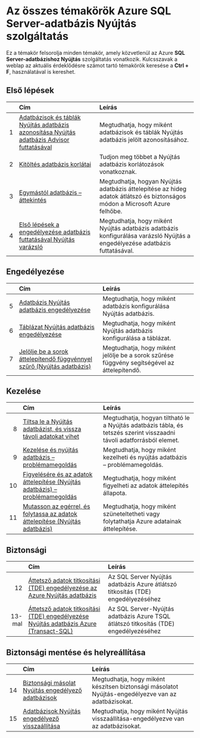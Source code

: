 <properties
    pageTitle="Az SQL Server Nyújtás adatbázis-szolgáltatás összes témakörök |} Microsoft Azure"
    description="Táblázat összes témakörök az Azure szolgáltatás nevű SQL Server Nyújtás adatbázis http://azure.microsoft.com/documentation/articles/, a cím és leírás megtalálható."
    services="sql-server-stretch-database"
    documentationCenter=""
    authors="DouglasL"
    manager="jhubbard"
    editor="MightyPen"/>

<tags
    ms.service="sql-server-stretch-database"
    ms.workload="sql-server-stretch-database"
    ms.tgt_pltfrm="na"
    ms.devlang="na"
    ms.topic="article"
    ms.date="10/05/2016"
    ms.author="DouglasL"/>


# <a name="all-topics-for-azure-sql-server-stretch-database-service"></a>Az összes témakörök Azure SQL Server-adatbázis Nyújtás szolgáltatás

Ez a témakör felsorolja minden témakör, amely közvetlenül az Azure **SQL Server-adatbázishoz Nyújtás** szolgáltatás vonatkozik. Kulcsszavak a weblap az aktuális érdeklődésre számot tartó témakörök keresése a **Ctrl + F**, használatával is kereshet.




## <a name="get-started"></a>Első lépések

| &nbsp; | Cím | Leírás |
| --: | :-- | :-- |
| 1 | [Adatbázisok és táblák Nyújtás adatbázis azonosítása Nyújtás adatbázis Advisor futtatásával](sql-server-stretch-database-identify-databases.md) | Megtudhatja, hogy miként adatbázisok és táblák Nyújtás adatbázis jelölt azonosításához. |
| 2 | [Kitöltés adatbázis korlátai](sql-server-stretch-database-limitations.md) | Tudjon meg többet a Nyújtás adatbázis korlátozások vonatkoznak. |
| 3 | [Egymástól adatbázis – áttekintés](sql-server-stretch-database-overview.md) | Megtudhatja, hogyan Nyújtás adatbázis áttelepítése az hideg adatok átlátszó és biztonságos módon a Microsoft Azure felhőbe. |
| 4 | [Első lépések a engedélyezése adatbázis futtatásával Nyújtás varázsló](sql-server-stretch-database-wizard.md) | Megtudhatja, hogy miként Nyújtás adatbázis adatbázis konfigurálása varázsló Nyújtás a engedélyezése adatbázis futtatásával. |



## <a name="enable"></a>Engedélyezése

| &nbsp; | Cím | Leírás |
| --: | :-- | :-- |
| 5 | [Adatbázis Nyújtás adatbázis engedélyezése](sql-server-stretch-database-enable-database.md) | Megtudhatja, hogy miként adatbázis konfigurálása Nyújtás adatbázis. |
| 6 | [Táblázat Nyújtás adatbázis engedélyezése](sql-server-stretch-database-enable-table.md) | Megtudhatja, hogy miként Nyújtás adatbázis konfigurálása a táblázat. |
| 7 | [Jelölje be a sorok áttelepítendő függvénnyel szűrő (Nyújtás adatbázis)](sql-server-stretch-database-predicate-function.md) | Megtudhatja, hogy miként jelölje be a sorok szűrése függvény segítségével az áttelepítendő. |



## <a name="manage"></a>Kezelése

| &nbsp; | Cím | Leírás |
| --: | :-- | :-- |
| 8 | [Tiltsa le a Nyújtás adatbázist, és vissza távoli adatokat vihet](sql-server-stretch-database-disable.md) | Megtudhatja, hogyan tiltható le a Nyújtás adatbázis tábla, és tetszés szerint visszaadni távoli adatforrásból elemet. |
| 9 | [Kezelése és nyújtás adatbázis – problémamegoldás](sql-server-stretch-database-manage.md) | Megtudhatja, hogy miként kezelheti és nyújtás adatbázis – problémamegoldás. |
| 10 | [Figyelésére és az adatok áttelepítése (Nyújtás adatbázis) – problémamegoldás](sql-server-stretch-database-monitor.md) | Megtudhatja, hogy miként figyelheti az adatok áttelepítés állapota. |
| 11 | [Mutasson az egérrel, és folytassa az adatok áttelepítése (Nyújtás adatbázis)](sql-server-stretch-database-pause.md) | Megtudhatja, hogy miként szüneteltetheti vagy folytathatja Azure adatainak áttelepítése. |



## <a name="security"></a>Biztonsági

| &nbsp; | Cím | Leírás |
| --: | :-- | :-- |
| 12 | [Áttetsző adatok titkosítási (TDE) engedélyezése az Azure Nyújtás adatbázis](sql-server-stretch-database-encryption-tde.md) | Az SQL Server Nyújtás adatbázis Azure átlátszó titkosítás (TDE) engedélyezéséhez |
| 13-mal | [Áttetsző adatok titkosítási (TDE) engedélyezése Nyújtás adatbázis Azure (Transact-SQL)](sql-server-stretch-database-tde-tsql.md) | Az SQL Server-Nyújtás adatbázis Azure TSQL átlátszó titkosítás (TDE) engedélyezéséhez |



## <a name="backup-and-recovery"></a>Biztonsági mentése és helyreállítása

| &nbsp; | Cím | Leírás |
| --: | :-- | :-- |
| 14 | [Biztonsági másolat Nyújtás engedélyező adatbázisok](sql-server-stretch-database-backup.md) | Megtudhatja, hogy miként készítsen biztonsági másolatot Nyújtás\-engedélyezve van az adatbázisokat. |
| 15 | [Adatbázisok Nyújtás engedélyező visszaállítása](sql-server-stretch-database-restore.md) | Megtudhatja, hogy miként Nyújtás visszaállítása\-engedélyezve van az adatbázisokat. |

